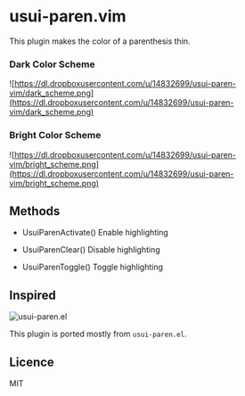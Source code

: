 usui-paren.vim
==============

This plugin makes the color of a parenthesis thin.

### Dark Color Scheme

![https://dl.dropboxusercontent.com/u/14832699/usui-paren-vim/dark_scheme.png](https://dl.dropboxusercontent.com/u/14832699/usui-paren-vim/dark_scheme.png)

### Bright Color Scheme

![https://dl.dropboxusercontent.com/u/14832699/usui-paren-vim/bright_scheme.png](https://dl.dropboxusercontent.com/u/14832699/usui-paren-vim/bright_scheme.png)

Methods
-------

- UsuiParenActivate()
    Enable highlighting

- UsuiParenClear()
    Disable highlighting

- UsuiParenToggle()
    Toggle highlighting

Inspired
--------

![usui-paren.el](https://github.com/tokuhirom/dotfiles/blob/master/.emacs.d/elisp/usui-paren.el)

This plugin is ported mostly from `usui-paren.el`.

Licence
-------

MIT
